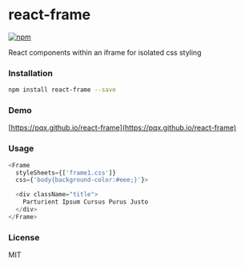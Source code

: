 # react-frame
[![npm](https://img.shields.io/npm/v/react-frame.svg)](https://www.npmjs.com/package/react-frame)

React components within an iframe for isolated css styling

### Installation
``` sh
npm install react-frame --save

```

### Demo
[https://pqx.github.io/react-frame](https://pqx.github.io/react-frame)

### Usage
``` javascript
<Frame
  styleSheets={['frame1.css']}
  css={'body{background-color:#eee;}'}>

  <div className="title">
    Parturient Ipsum Cursus Purus Justo
  </div>
</Frame>
```

### License
MIT
